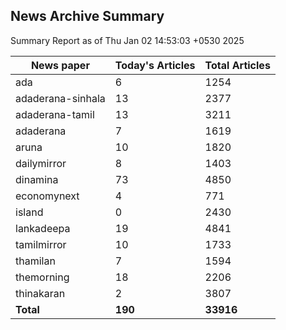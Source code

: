 <!-- @format -->
## News Archive Summary

Summary Report as of Thu Jan 02 14:53:03 +0530 2025

| News paper         | Today's Articles | Total Articles |
|--------------------|------------------|----------------|
| ada               | 6          | 1254        |
| adaderana-sinhala               | 13          | 2377        |
| adaderana-tamil               | 13          | 3211        |
| adaderana               | 7          | 1619        |
| aruna               | 10          | 1820        |
| dailymirror               | 8          | 1403        |
| dinamina               | 73          | 4850        |
| economynext               | 4          | 771        |
| island               | 0          | 2430        |
| lankadeepa               | 19          | 4841        |
| tamilmirror               | 10          | 1733        |
| thamilan               | 7          | 1594        |
| themorning               | 18          | 2206        |
| thinakaran               | 2          | 3807        |
| **Total**          | **190**      | **33916** |

